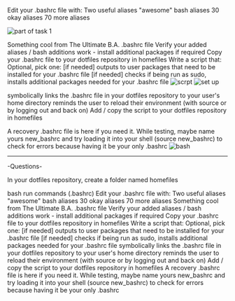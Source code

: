 
Edit your .bashrc file with:
Two useful aliases
"awesome" bash aliases
30 okay aliases
70 more aliases

![part of task 1](https://github.com/user-attachments/assets/1586af98-03b3-4123-aee0-58cb8ab529ce)



Something cool from The Ultimate B.A. .bashrc file
Verify your added aliases / bash additions work - install additional packages if required
Copy your .bashrc file to your dotfiles repository in homefiles
Write a script that:
Optional, pick one:
[if needed] outputs to user packages that need to be installed for your .bashrc file
[if needed] checks if being run as sudo, installs additional packages needed for your .bashrc file
![scrpt](https://github.com/user-attachments/assets/27bc2252-128c-4239-a103-c4f8b5ff2080)
![set up](https://github.com/user-attachments/assets/022a7a99-3c84-4647-a474-09d5d1a2aaae)



symbolically links the .bashrc file in your dotfiles repository to your user's home directory
reminds the user to reload their environment (with source or by logging out and back on)
Add / copy the script to your dotfiles repository in homefiles




A recovery .bashrc file is here if you need it. While testing, maybe name yours new_bashrc and try loading it into your shell (source new_bashrc) to check for errors because having it be your only .bashrc
![bash](https://github.com/user-attachments/assets/54f9b696-7f75-44b5-8122-2c4653147fd3)









------------------------------------------------------





-Questions-

In your dotfiles repository, create a folder named homefiles

bash run commands (.bashrc)
Edit your .bashrc file with:
Two useful aliases
"awesome" bash aliases
30 okay aliases
70 more aliases
Something cool from The Ultimate B.A. .bashrc file
Verify your added aliases / bash additions work - install additional packages if required
Copy your .bashrc file to your dotfiles repository in homefiles
Write a script that:
Optional, pick one:
[if needed] outputs to user packages that need to be installed for your .bashrc file
[if needed] checks if being run as sudo, installs additional packages needed for your .bashrc file
symbolically links the .bashrc file in your dotfiles repository to your user's home directory
reminds the user to reload their environment (with source or by logging out and back on)
Add / copy the script to your dotfiles repository in homefiles
A recovery .bashrc file is here if you need it. While testing, maybe name yours new_bashrc and try loading it into your shell (source new_bashrc) to check for errors because having it be your only .bashrc




